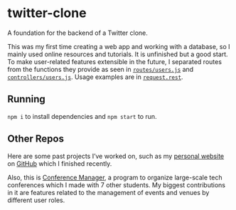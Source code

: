 # twitter-clone
A foundation for the backend of a Twitter clone.

This was my first time creating a web app and working with a database, so I mainly used online resources and tutorials. It is unfinished but a good start.
To make user-related features extensible in the future, I separated routes from the functions they provide as seen in [```routes/users.js```](https://github.com/neecofabian/twitter-clone/blob/master/routes/users.js) and [```controllers/users.js```](https://github.com/neecofabian/twitter-clone/blob/master/controllers/users.js). Usage examples are in [```request.rest```](https://github.com/neecofabian/twitter-clone/blob/master/request.rest).

## Running
```npm i``` to install dependencies and ```npm start``` to run.

## Other Repos
Here are some past projects I’ve worked on, such as my [personal website](https://neecofabian.com) on [GitHub](https://github.com/neecofabian/neecofabian.github.io) which I finished recently.

Also, this is [Conference Manager](https://github.com/neecofabian/Conference-Manager), a program to organize large-scale tech conferences which I made with 7 other students. My biggest contributions in it are features related to the management of events and venues by different user roles.
